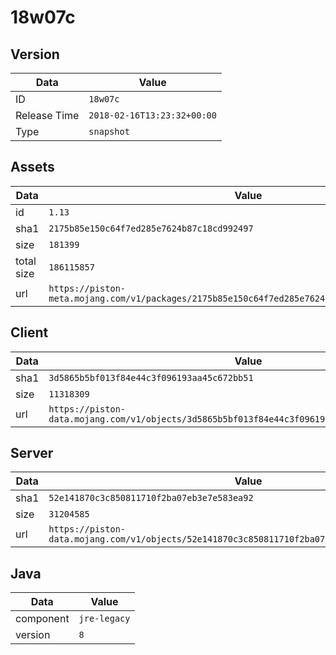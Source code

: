# 18w07c

## Version

|**Data**        | **Value**                 |
|----------------|-------------------------|
| ID   | ```18w07c```   |
| Release Time   | ```2018-02-16T13:23:32+00:00```   |
| Type   | ```snapshot```   |

## Assets

|**Data**        | **Value**                 |
|----------------|-------------------------|
| id   | ```1.13```   |
| sha1   | ```2175b85e150c64f7ed285e7624b87c18cd992497```   |
| size   | ```181399```   |
| total size  | ```186115857```  |
| url       | ```https://piston-meta.mojang.com/v1/packages/2175b85e150c64f7ed285e7624b87c18cd992497/1.13.json``` |

## Client

|**Data**        | **Value**                 |
|----------------|-------------------------|
| sha1   | ```3d5865b5bf013f84e44c3f096193aa45c672bb51```   |
| size   | ```11318309```   |
| url       | ```https://piston-data.mojang.com/v1/objects/3d5865b5bf013f84e44c3f096193aa45c672bb51/client.jar``` |

## Server

|**Data**        | **Value**                 |
|----------------|-------------------------|
| sha1   | ```52e141870c3c850811710f2ba07eb3e7e583ea92```   |
| size   | ```31204585```   |
| url       | ```https://piston-data.mojang.com/v1/objects/52e141870c3c850811710f2ba07eb3e7e583ea92/server.jar``` |

## Java

|**Data**        | **Value**                 |
|----------------|-------------------------|
| component   | ```jre-legacy```   |
| version   | ```8```   |
